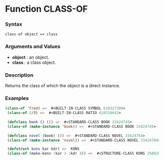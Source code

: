 <!-- Generated on 05/10/2020 by https://github.com/anto2oo/clhs-evolved -->

# Function CLASS-OF

### Syntax
`class-of object => class`  


### Arguments and Values
- **object** : an object.   
- **class** : a class object.   


### Description
Returns the class of which the object is a direct instance.



### Examples
```lisp 
(class-of 'fred) =>  #<BUILT-IN-CLASS SYMBOL 610327300>
 (class-of 2/3) =>  #<BUILT-IN-CLASS RATIO 610326642>
 
 (defclass book () ()) =>  #<STANDARD-CLASS BOOK 33424745>
 (class-of (make-instance 'book)) =>  #<STANDARD-CLASS BOOK 33424745>
 
 (defclass novel (book) ()) =>  #<STANDARD-CLASS NOVEL 33424764>
 (class-of (make-instance 'novel)) =>  #<STANDARD-CLASS NOVEL 33424764>

 (defstruct kons kar kdr) =>  KONS
 (class-of (make-kons :kar 3 :kdr 4)) =>  #<STRUCTURE-CLASS KONS 250020317>
```
